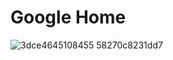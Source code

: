 # Google Home

![3dce4645108455 58270c8231dd7](https://github.com/user-attachments/assets/b348f10f-1c37-4451-a080-0738a9ce7891)
